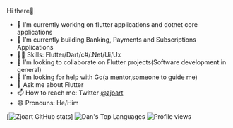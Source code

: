  Hi there🙂

- 🔭 I’m currently working on flutter applications and dotnet core applications
- 🌱 I’m currently building Banking, Payments and Subscriptions Applications
- 🏋🏼 Skills: Flutter/Dart/c#/.Net/Ui/Ux
- 👯 I’m looking to collaborate on Flutter projects(Software development in general)
- 🤔 I’m looking for help with Go(a mentor,someone to guide me)
- 💬 Ask me about Flutter
- 📫 How to reach me: Twitter [@zjoart](https://twitter.com/devjoart?s=09)
- 😄 Pronouns: He/Him

[![Zjoart GitHub stats](https://github-readme-stats.vercel.app/api?username=zjoart&theme=cobalt&show_icons=true&&line_height=40)]
![Dan's Top Languages](https://github-readme-stats.vercel.app/api/top-langs/?username=zjoart&theme=cobalt&show_icons=true)
![Profile views](https://gpvc.arturio.dev/zjoart)  


